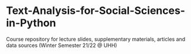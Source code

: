 # Text-Analysis-for-Social-Sciences-in-Python
Course repository for lecture slides, supplementary materials, articles and data sources (Winter Semester 21/22 @ UHH)
